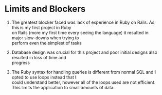 # Limits and Blockers

1) The greatest blocker faced was lack of experience in Ruby on Rails. As this is my first project in Ruby <br> on Rails (more my first time every seeing the language) it resulted in major slow-downs when trying to <br> perform even the simplest of tasks

2) Database design was crucial for this project and poor initial designs also resulted in loss of time and <br> progress

3) The Ruby syntax for handling queries is different from normal SQL and I opted to use loops instead that I <br> could understand better, however all of the loops used are not efficient. This limits the application to small amounts of data.
